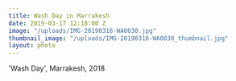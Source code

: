 ```yaml
---
title: Wash Day in Marrakesh
date: 2019-03-17 12:18:00 Z
image: "/uploads/IMG-20190316-WA0030.jpg"
thumbnail_image: "/uploads/IMG-20190316-WA0030_thumbnail.jpg"
layout: photo
---
```


'Wash Day', Marrakesh, 2018